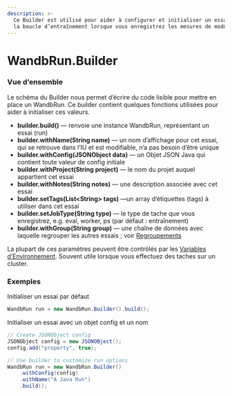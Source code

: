 ```yaml
---
description: >-
  Ce Builder est utilisé pour aider à configurer et initialiser un essai avant
  la boucle d’entraînement lorsque vous enregistrez les mesures de modèle.
---
```


# WandbRun.Builder

### Vue d’ensemble

 Le schéma du Builder nous permet d’écrire du code lisible pour mettre en place un WandbRun. Ce builder contient quelques fonctions utilisées pour aider à initialiser ces valeurs.

* **builder.build\(\)** — renvoie une instance WandbRun, représentant un essai \(run\)
* **builder.withName\(String name\)** — un nom d’affichage pour cet essai, qui se retrouve dans l’IU et est modifiable, n’a pas besoin d’être unique
* **builder.withConfig\(JSONObject data\)** — un Objet JSON Java qui contient toute valeur de config initiale
* **builder.withProject\(String project\)** — le nom du projet auquel appartient cet essai
* **builder.withNotes\(String notes\)** — une description associée avec cet essai
* **builder.setTags\(List&lt;String&gt; tags\)** —un array d’étiquettes \(tags\) à utiliser dans cet essai
* **builder.setJobType\(String type\)** — le type de tache que vous enregistrez, e.g. eval, worker, ps \(par défaut : entraînement\)
* **builder.withGroup\(String group\)** — une chaîne de données avec laquelle regrouper les autres essais ; voir [Regroupements](https://docs.wandb.ai/library/grouping)

La plupart de ces paramètres peuvent être contrôlés par les [Variables d’Environnement](https://docs.wandb.ai/library/environment-variables). Souvent utile lorsque vous effectuez des taches sur un cluster.

###  Exemples

 Initialiser un essai par défaut

```java
WandbRun run = new WandbRun.Builder().build();
```

Initialiser un essai avec un objet config et un nom

```java
// Create JSONObject config
JSONObject config = new JSONOBject();
config.add("property", true);

// Use builder to customize run options
WandbRun run = new WandbRun.Builder()
    .withConfig(config)
    .withName("A Java Run")
    .build();
```

 



